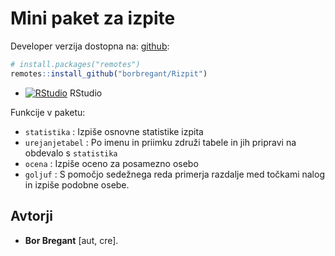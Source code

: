 # Mini paket za izpite

Developer verzija dostopna na:
[github](https://github.com/borbregant/Rizpit):

``` r
# install.packages("remotes")
remotes::install_github("borbregant/Rizpit")
```
* [![RStudio](http://mybinder.org/badge.svg)](http://mybinder.org/v2/gh/borbregant/Rizpit/master?urlpath=rstudio) RStudio

Funkcije v paketu:
* `statistika` : Izpiše osnovne statistike izpita
* `urejanjetabel` : Po imenu in priimku združi tabele in jih pripravi na obdevalo s `statistika`
* `ocena` : Izpiše oceno za posamezno osebo
* `goljuf` : S pomočjo sedežnega reda primerja razdalje med točkami nalog in izpiše podobne osebe.

## Avtorji
  - **Bor Bregant** \[aut, cre\].
